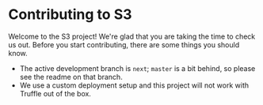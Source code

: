 Contributing to S3
==

Welcome to the S3 project!  We're glad that you are taking the time to check us out.  Before you start contributing, there are some things you should know.

- The active development branch is `next`; `master` is a bit behind, so please see the readme on that branch.
- We use a custom deployment setup and this project will not work with Truffle out of the box.

